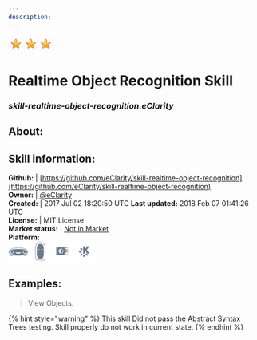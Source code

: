 ```yaml
--- 
description: 
---
```


![](../.gitbook/assets/star.png)![](../.gitbook/assets/star.png)![](../.gitbook/assets/star.png)  
# Realtime Object Recognition Skill  
### _skill-realtime-object-recognition.eClarity_  
## About:  


## Skill information:  
**Github:** | [https://github.com/eClarity/skill-realtime-object-recognition](https://github.com/eClarity/skill-realtime-object-recognition)  
**Owner:** | [@eClarity](https://github.com/eClarity)  
**Created:** | 2017 Jul 02 18:20:50 UTC  **Last updated:** 2018 Feb 07 01:41:26 UTC  
**License:** | MIT License  
**Market status:** | [Not in Market](https://market.mycroft.ai/skill/)  
**Platform:**  
 ![](../.gitbook/assets/mark-1-icon.png)  ![](../.gitbook/assets/mark-2-icon.png)  ![](../.gitbook/assets/picroft-icon.png)  ![](../.gitbook/assets/kde.png)   
## Examples:  
> View Objects.  
  
{% hint style="warning" %}
This skill Did not pass the Abstract Syntax Trees testing. Skill properly do not work in current state.
{% endhint %}
